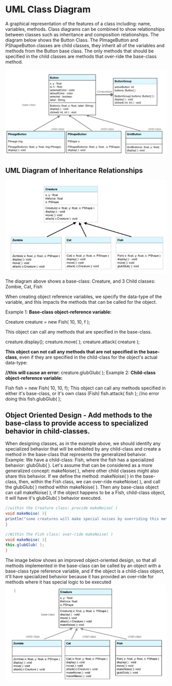 # UML Class Diagram

A graphical representation of the features of a class including: name, variables, methods. Class diagrams can be combined to show relationships between classes such as inheritance and composition relationships. The diagram below shows the Button Class. The PImageButton and PShapeButton classes are child classes, they inherit all of the variables and methods from the Button base class. The only methods that should be specified in the child classes are methods that over-ride the base-class method.

![](<../.gitbook/assets/Screen Shot 2019-04-29 at 12.09.27 PM.png>)

## UML Diagram of Inheritance Relationships

![](<../.gitbook/assets/Screen Shot 2017-11-30 at 2.09.48 PM.png>)

The diagram above shows a base-class: Creature, and 3 Child classes: Zombie, Cat, Fish

When creating object reference variables, we specify the data-type of the variable, and this impacts the methods that can be called for the object.

Example 1: **Base-class object-reference variable:**

Creature creature = new Fish( 10, 10, f );

This object can call any methods that are specified in the base-class.

creature.display(); creature.move( ); creature.attack( creature );

**This object can not call any methods that are not specified in the base-class**, even if they are specified in the child-class for the object's actual data-type:

**//this will cause an error:** creature.glubGlub( ); Example 2: **Child-class object-reference variable:**

Fish fish = new Fish( 10, 10, f); This object can call any methods specified in either it's base-class, or it's own class (Fish) fish.attack( fish ); //no error doing this fish.glubGlub( );

## Object Oriented Design - Add methods to the base-class to provide access to specialized behavior in child-classes.

When designing classes, as in the example above, we should identify any specialized behavior that will be exhibited by any child-class and create a method in the base-class that represents the generalized behaivor. Example: We have a child-class: Fish, where the fish has a specialized behavior: glubGlub( ). Let's assume that can be considered as a more generalized concept: makeNoise( ), where other child classes might also share this behavior. If we define the method: makeNoise( ) in the base-class, then, within the Fish class, we can over-ride makeNoise( ), and call the glubGlub( ) method within makeNoise( ). Then any base-class object can call makeNoise( ), if the object happens to be a Fish, child-class object, it will have it's glubGlub( ) behavior executed.

```java
//within the Creature class: provide makeNoise( )
void makeNoise( ){
println("some creatures will make special noises by overriding this method");
}
```

```java
//Within the Fish class: over-ride makeNoise( )
void makeNoise( ){
this.glubGlub( );
}
```

The image below shows an improved object-oriented design, so that all methods implemented in the base-class can be called by an object with a base-class type reference variable, and if the object is a child-class object, it'll have specialized behavior because it has provided an over-ride for methods where it has special logic to be executed ![](<../.gitbook/assets/Screen Shot 2017-12-04 at 10.38.18 AM.png>)
